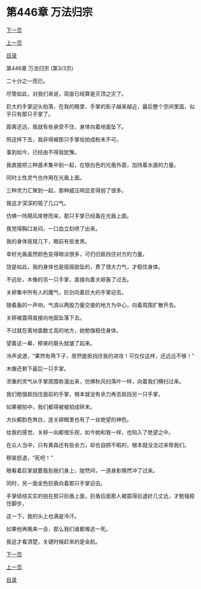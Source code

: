 <h1>第446章    万法归宗</h1>
            <div><p><a href="./1338_%E7%AC%AC447%E7%AB%A0_%E4%B8%8D%E7%BF%BC%E8%80%8C%E9%A3%9E.md">下一页</a></p><p><a href="./1336_%E7%AC%AC446%E7%AB%A0_%E4%B8%87%E6%B3%95%E5%BD%92%E5%AE%97.md">上一页</a></p><p><a href="../">目录</a></p></div>
            <div><p>第446章    万法归宗 (第3/3页)</p><p>二十分之一而已。</p><p>尽管如此，对我们来说，简直已经算是灭顶之灾了。</p><p>巨大的手掌迎头拍落，在我的眼里，手掌的影子越来越近，最后整个空间里面，似乎只有那只手掌了。</p><p>距离还远，我就有些承受不住，身体向着地面坠下。</p><p>照这样下去，我非得被那只手掌给拍成粉末不可。</p><p>事到如今，已经由不得我犹豫。</p><p>我直接把三种遁术集中到一起，在银白色的光盾外面，加持着水遁的力量。</p><p>同时土性灵气也作用在光盾上面。</p><p>三种灵力汇聚到一起，那种威压明显变得弱了很多。</p><p>我这才深深的吸了几口气。</p><p>仿佛一阵飓风席卷而来，那只手掌已经轰在光盾上面。</p><p>我觉得胸口发闷，一口血立刻喷了出来。</p><p>我的身体摇晃几下，眼前有些发黑。</p><p>幸好光盾虽然颜色变得暗淡很多，可仍旧抵挡住对方的力量。</p><p>饶是如此，我的身体也是摇摇欲坠的，费了很大力气，才稳住身体。</p><p>不远处，木像的另一只手掌，直接向着关婷轰了过去。</p><p>关婷集中所有人的魔气，巨剑向着巨大的手掌迎去。</p><p>随着轰的一声响，气浪以两股力量交接的地方为中心，向着周围扩散开去。</p><p>关婷被震得直接向地面坠落下去。</p><p>不过就在离地面数丈高的地方，她勉强稳住身体。</p><p>望着这一幕，穆昊的眉头就皱了起来。</p><p>冷声说道，“果然有两下子，居然能抵挡住我的进攻！可仅仅这样，还远远不够！”</p><p>木像还剩下最后一只手掌。</p><p>浓重的灵气从手掌周围弥漫出来，仿佛秋风扫落叶一样，向着我们横扫过来。</p><p>我们勉强抵挡住面前的手掌，根本就没有余力再去抵挡另一只手掌。</p><p>如果被拍中，我们都得被被拍成碎末。</p><p>大伙都脸色煞白，连关婷眼里也有了一丝绝望的神色。</p><p>给我的感觉，关婷一向都很乐观，如今她和我一样，也陷入了绝望之中。</p><p>在众人当中，只有黄森还有些余力，却也自顾不暇的，根本就没法过来帮我们。</p><p>穆昊怒道，“死吧！”</p><p>眼看着巨掌就要轰到我们身上，陡然间，一道身影倏然冲了过来。</p><p>同时，另一面金色巨盾向着那只手掌迎去。</p><p>手掌结结实实的拍在那只巨盾上面，巨盾后面那人被震得后退好几丈远，才勉强稳住脚步。</p><p>这一下，我的头上也满是冷汗。</p><p>如果他再晚来一会，那么我们谁都难逃一死。</p><p>我这才看清楚，关键时候赶来的是金航。</p></div>
            <div><p><a href="./1338_%E7%AC%AC447%E7%AB%A0_%E4%B8%8D%E7%BF%BC%E8%80%8C%E9%A3%9E.md">下一页</a></p><p><a href="./1336_%E7%AC%AC446%E7%AB%A0_%E4%B8%87%E6%B3%95%E5%BD%92%E5%AE%97.md">上一页</a></p><p><a href="../">目录</a></p></div>